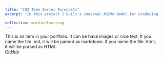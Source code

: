```yaml
---
title: "CO2 Time Series Forecasts"
excerpt: "In this project I built a seasonal ARIMA model for producing one-step ahead, dynamic and future forecasts.<br/>"

collection: machinelearning
---
```


This is an item in your portfolio. It can be have images or nice text. If you name the file .md, it will be parsed as markdown. If you name the file .html, it will be parsed as HTML. 
<br/>
[GitHub](https://github.com/ciDSproj/wine_classification)

